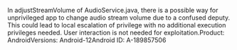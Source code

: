 In adjustStreamVolume of AudioService.java, there is a possible way for unprivileged app to change audio stream volume due to a confused deputy. This could lead to local escalation of privilege with no additional execution privileges needed. User interaction is not needed for exploitation.Product: AndroidVersions: Android-12Android ID: A-189857506